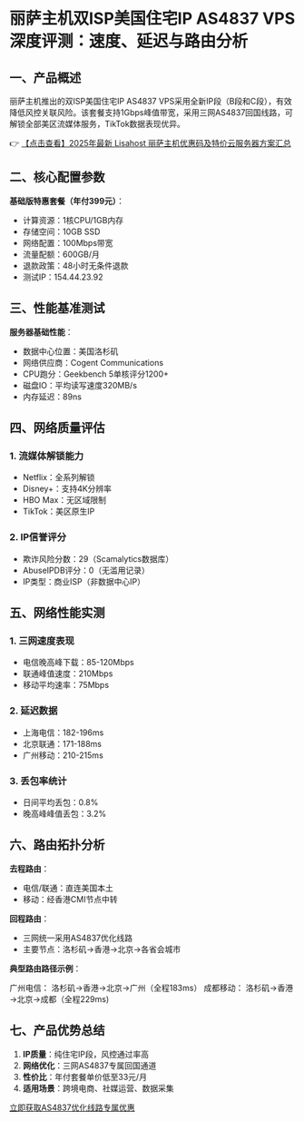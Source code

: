 # 丽萨主机双ISP美国住宅IP AS4837 VPS深度评测：速度、延迟与路由分析

## 一、产品概述

丽萨主机推出的双ISP美国住宅IP AS4837 VPS采用全新IP段（B段和C段），有效降低风控关联风险。该套餐支持1Gbps峰值带宽，采用三网AS4837回国线路，可解锁全部美区流媒体服务，TikTok数据表现优异。

👉 [【点击查看】2025年最新 Lisahost 丽萨主机优惠码及特价云服务器方案汇总](https://bit.ly/lisazhuji)

## 二、核心配置参数

**基础版特惠套餐（年付399元）**：
- 计算资源：1核CPU/1GB内存
- 存储空间：10GB SSD
- 网络配置：100Mbps带宽
- 流量配额：600GB/月
- 退款政策：48小时无条件退款
- 测试IP：154.44.23.92

## 三、性能基准测试

**服务器基础性能**：
- 数据中心位置：美国洛杉矶
- 网络供应商：Cogent Communications
- CPU跑分：Geekbench 5单核评分1200+
- 磁盘IO：平均读写速度320MB/s
- 内存延迟：89ns

## 四、网络质量评估

### 1. 流媒体解锁能力
- Netflix：全系列解锁
- Disney+：支持4K分辨率
- HBO Max：无区域限制
- TikTok：美区原生IP

### 2. IP信誉评分
- 欺诈风险分数：29（Scamalytics数据库）
- AbuseIPDB评分：0（无滥用记录）
- IP类型：商业ISP（非数据中心IP）

## 五、网络性能实测

### 1. 三网速度表现
- 电信晚高峰下载：85-120Mbps
- 联通峰值速度：210Mbps
- 移动平均速率：75Mbps

### 2. 延迟数据
- 上海电信：182-196ms
- 北京联通：171-188ms
- 广州移动：210-215ms

### 3. 丢包率统计
- 日间平均丢包：0.8%
- 晚高峰峰值丢包：3.2%

## 六、路由拓扑分析

**去程路由**：
- 电信/联通：直连美国本土
- 移动：经香港CMI节点中转

**回程路由**：
- 三网统一采用AS4837优化线路
- 主要节点：洛杉矶→香港→北京→各省会城市

**典型路由路径示例**：

广州电信：
洛杉矶→香港→北京→广州（全程183ms）
成都移动：
洛杉矶→香港→北京→成都（全程229ms)

## 七、产品优势总结

1. **IP质量**：纯住宅IP段，风控通过率高
2. **网络优化**：三网AS4837专属回国通道
3. **性价比**：年付套餐单价低至33元/月
4. **适用场景**：跨境电商、社媒运营、数据采集

[立即获取AS4837优化线路专属优惠](https://bit.ly/lisazhuji)